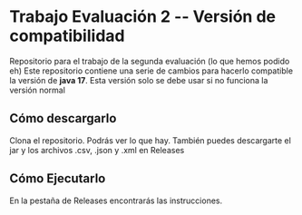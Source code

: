 # Trabajo Evaluación 2 -- Versión de compatibilidad
 Repositorio para el trabajo de la segunda evaluación (lo que hemos podido eh)
 Este repositorio contiene una serie de cambios para hacerlo compatible la versión de **java 17**. Esta versión solo se debe usar si no funciona la versión normal

 ## Cómo descargarlo

 Clona el repositorio. Podrás ver lo que hay. También puedes descargarte el jar y los archivos .csv, .json y .xml en Releases

 ## Cómo Ejecutarlo
 
 En la pestaña de Releases encontrarás las instrucciones.
